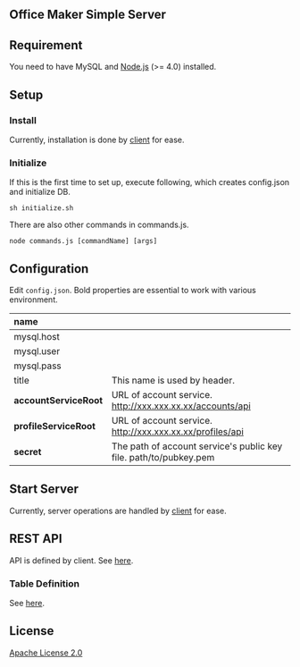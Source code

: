 Office Maker Simple Server
----

## Requirement

You need to have MySQL and [Node.js](https://nodejs.org/) (>= 4.0) installed.


## Setup

### Install

Currently, installation is done by [client](../README.md) for ease.

<!--
```
npm install
```
-->

### Initialize

If this is the first time to set up, execute following, which creates config.json and initialize DB.

```
sh initialize.sh
```

There are also other commands in commands.js.

```
node commands.js [commandName] [args]
```

## Configuration

Edit `config.json`. Bold properties are essential to work with various environment.

|name||
|:--|:--|
|mysql.host||
|mysql.user||
|mysql.pass||
|title|This name is used by header.|
|**accountServiceRoot**|URL of account service. http://xxx.xxx.xx.xx/accounts/api |
|**profileServiceRoot**|URL of account service. http://xxx.xxx.xx.xx/profiles/api |
|**secret**|The path of account service's public key file. path/to/pubkey.pem |

## Start Server

Currently, server operations are handled by [client](../README.md) for ease.


## REST API

API is defined by client. See [here](../README.md).


### Table Definition

See [here](./sql/2-create-tables.sql).


## License

[Apache License 2.0](LICENSE)
